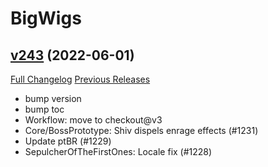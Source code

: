 # BigWigs

## [v243](https://github.com/BigWigsMods/BigWigs/tree/v243) (2022-06-01)
[Full Changelog](https://github.com/BigWigsMods/BigWigs/compare/v242.3...v243) [Previous Releases](https://github.com/BigWigsMods/BigWigs/releases)

- bump version  
- bump toc  
- Workflow: move to checkout@v3  
- Core/BossPrototype: Shiv dispels enrage effects (#1231)  
- Update ptBR (#1229)  
- SepulcherOfTheFirstOnes: Locale fix (#1228)  

